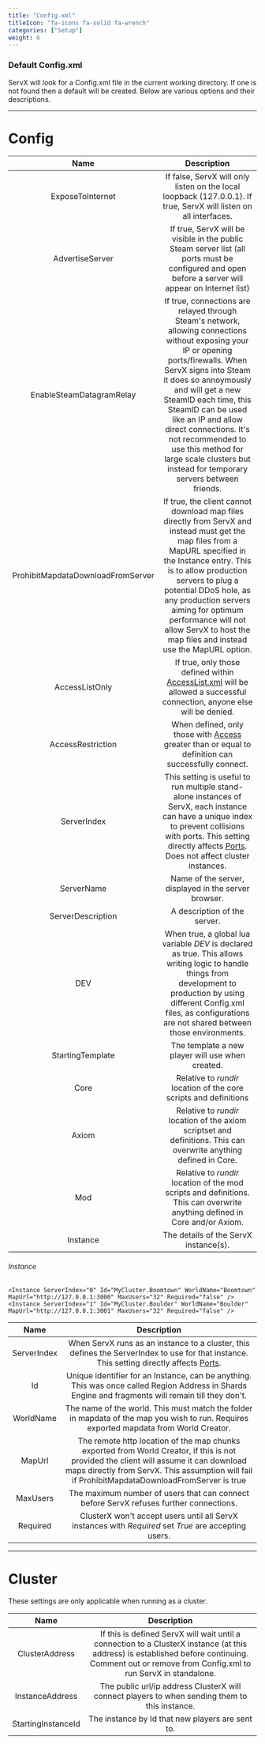 ```yaml
---
title: "Config.xml"
titleIcon: "fa-icons fa-solid fa-wrench"
categories: ["Setup"]
weight: 6
---
```


### Default Config.xml

ServX will look for a Config.xml file in the current working directory. If one is not found then a default will be created. Below are various options and their descriptions.

---

# Config

| Name | Description |
| :---: | :---: |
| ExposeToInternet | If false, ServX will only listen on the local loopback (127.0.0.1). If true, ServX will listen on all interfaces. |
| AdvertiseServer | If true, ServX will be visible in the public Steam server list (all ports must be configured and open before a server will appear on Internet list) |
| EnableSteamDatagramRelay | If true, connections are relayed through Steam's network, allowing connections without exposing your IP or opening ports/firewalls. When ServX signs into Steam it does so annoymously and will get a new SteamID each time, this SteamID can be used like an IP and allow direct connections. It's not recommended to use this method for large scale clusters but instead for temporary servers between friends. |
|ProhibitMapdataDownloadFromServer | If true, the client cannot download map files directly from ServX and instead must get the map files from a MapURL specified in the Instance entry. This is to allow production servers to plug a potential DDoS hole, as any production servers aiming for optimum performance will not allow ServX to host the map files and instead use the MapURL option. |
| AccessListOnly | If true, only those defined within [AccessList.xml](setup/access) will be allowed a successful connection, anyone else will be denied. |
| AccessRestriction | When defined, only those with [Access](setup/access) greater than or equal to definition can successfully connect. |
| ServerIndex | This setting is useful to run multiple stand-alone instances of ServX, each instance can have a unique index to prevent collisions with ports. This setting directly affects [Ports](/setup/ports). Does not affect cluster instances. |
| ServerName | Name of the server, displayed in the server browser. |
| ServerDescription | A description of the server. |
| DEV | When true, a global lua variable *DEV* is declared as true. This allows writing logic to handle things from development to production by using different Config.xml files, as configurations are not shared between those environments. |
| StartingTemplate | The template a new player will use when created. |
| Core | Relative to *rundir* location of the core scripts and definitions |
| Axiom | Relative to *rundir* location of the axiom scriptset and definitions. This can overwrite anything defined in Core. |
| Mod | Relative to *rundir* location of the mod scripts and definitions. This can overwrite anything defined in Core and/or Axiom. |
| Instance | The details of the ServX instance(s). |

###### Instance

    <Instance ServerIndex="0" Id="MyCluster.Boomtown" WorldName="Boomtown" MapUrl="http://127.0.0.1:3000" MaxUsers="32" Required="false" />
    <Instance ServerIndex="1" Id="MyCluster.Boulder" WorldName="Boulder" MapUrl="http://127.0.0.1:3001" MaxUsers="32" Required="false" />

| Name | Description |
| :---: | :---: |
| ServerIndex | When ServX runs as an instance to a cluster, this defines the ServerIndex to use for that instance. This setting directly affects [Ports](/setup/ports). |
| Id | Unique identifier for an Instance, can be anything. This was once called Region Address in Shards Engine and fragments will remain till they don't. |
| WorldName | The name of the world. This must match the folder in mapdata of the map you wish to run. Requires exported mapdata from World Creator. |
| MapUrl | The remote http location of the map chunks exported from World Creator, if this is not provided the client will assume it can download maps directly from ServX. This assumption will fail if ProhibitMapdataDownloadFromServer is true |
| MaxUsers | The maximum number of users that can connect before ServX refuses further connections. |
| Required | ClusterX won't accept users until all ServX instances with *Required* set *True* are accepting users.

---

# Cluster
These settings are only applicable when running as a cluster.

| Name | Description |
| :---: | :---: |
| ClusterAddress | If this is defined ServX will wait until a connection to a ClusterX instance (at this address) is established before continuing. Comment out or remove from Config.xml to run ServX in standalone. |
| InstanceAddress | The public url/ip address ClusterX will connect players to when sending them to this instance. |
| StartingInstanceId | The instance by Id that new players are sent to. |

